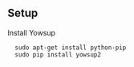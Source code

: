 ## Setup ##
  Install Yowsup

  ```
    sudo apt-get install python-pip
    sudo pip install yowsup2
  ```